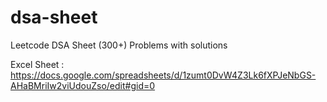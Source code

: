 # dsa-sheet
Leetcode DSA Sheet (300+) Problems with solutions

Excel Sheet : https://docs.google.com/spreadsheets/d/1zumt0DvW4Z3Lk6fXPJeNbGS-AHaBMriIw2viUdouZso/edit#gid=0
